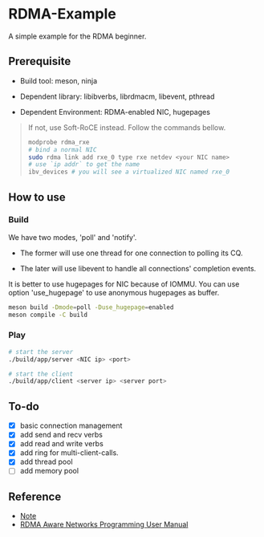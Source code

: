 # RDMA-Example

A simple example for the RDMA beginner.

## Prerequisite

- Build tool: meson, ninja

- Dependent library: libibverbs, librdmacm, libevent, pthread

- Dependent Environment: RDMA-enabled NIC, hugepages

> If not, use Soft-RoCE instead. Follow the commands bellow.
>
> ```bash
> modprobe rdma_rxe
> # bind a normal NIC
> sudo rdma link add rxe_0 type rxe netdev <your NIC name>
> # use `ip addr` to get the name
> ibv_devices # you will see a virtualized NIC named rxe_0
> ```

## How to use

### Build

We have two modes, 'poll' and 'notify'.

- The former will use one thread for one connection to polling its CQ.

- The later will use libevent to handle all connections' completion events.

It is better to use hugepages for NIC because of IOMMU. You can use option 'use_hugepage' to use anonymous hugepages as buffer.

```bash
meson build -Dmode=poll -Duse_hugepage=enabled
meson compile -C build
```

### Play

```bash
# start the server
./build/app/server <NIC ip> <port>

# start the client
./build/app/client <server ip> <server port>
```

## To-do

- [x] basic connection management
- [x] add send and recv verbs
- [x] add read and write verbs
- [x] add ring for multi-client-calls.
- [x] add thread pool
- [ ] add memory pool

## Reference

- [Note](https://branch-nephew-4b8.notion.site/Basic-RDMA-Communication-Control-Flow-40e7c82d848e4c17b36eab9f1a170195)
- [RDMA Aware Networks Programming User Manual](https://docs.nvidia.com/networking/display/RDMAAwareProgrammingv17/RDMA+Aware+Networks+Programming+User+Manual)